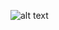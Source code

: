 ![alt text][logo]

[logo]: https://www.istockphoto.com/photo/hacker-concept-computer-character-codes-green-text-on-black-background-gm657859250-119932451 "Logo Title Text 2"
